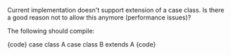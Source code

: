 Current implementation doesn't support extension of a case class. Is there a good reason not to allow this anymore (performance issues)?

The following should compile:

{code}
case class A
case class B extends A
{code}

